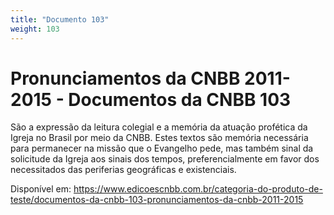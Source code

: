 ```yaml
---
title: "Documento 103"
weight: 103
---
```

# Pronunciamentos da CNBB 2011-2015 - Documentos da CNBB 103

São a expressão da leitura colegial e a memória da atuação profética da Igreja no Brasil por meio da CNBB. Estes textos são memória necessária para permanecer na missão que o Evangelho pede, mas também sinal da solicitude da Igreja aos sinais dos tempos, preferencialmente em favor dos necessitados das periferias geográficas e existenciais.

Disponível em: https://www.edicoescnbb.com.br/categoria-do-produto-de-teste/documentos-da-cnbb-103-pronunciamentos-da-cnbb-2011-2015
